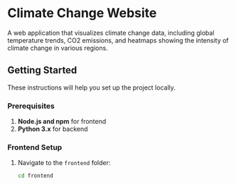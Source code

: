 # Climate Change Website

A web application that visualizes climate change data, including global temperature trends, CO2 emissions, and heatmaps showing the intensity of climate change in various regions.

## Getting Started

These instructions will help you set up the project locally.

### Prerequisites

1. **Node.js and npm** for frontend
2. **Python 3.x** for backend

### Frontend Setup

1. Navigate to the `frontend` folder:
   ```bash
   cd frontend
